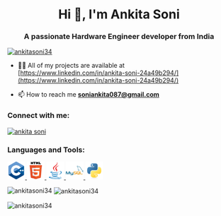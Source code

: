 
<h1 align="center">Hi 👋, I'm Ankita Soni</h1>
<h3 align="center">A passionate Hardware Engineer developer from India</h3>

<p align="left"> <a href="https://github.com/ryo-ma/github-profile-trophy"><img src="https://github-profile-trophy.vercel.app/?username=ankitasoni34" alt="ankitasoni34" /></a> </p>

- 👨‍💻 All of my projects are available at [https://www.linkedin.com/in/ankita-soni-24a49b294/](https://www.linkedin.com/in/ankita-soni-24a49b294/)

- 📫 How to reach me **soniankita087@gmail.com**

<h3 align="left">Connect with me:</h3>
<p align="left">
<a href="https://linkedin.com/in/ankita soni" target="blank"><img align="center" src="https://raw.githubusercontent.com/rahuldkjain/github-profile-readme-generator/master/src/images/icons/Social/linked-in-alt.svg" alt="ankita soni" height="30" width="40" /></a>
</p>

<h3 align="left">Languages and Tools:</h3>
<p align="left"> <a href="https://www.w3schools.com/cpp/" target="_blank" rel="noreferrer"> <img src="https://raw.githubusercontent.com/devicons/devicon/master/icons/cplusplus/cplusplus-original.svg" alt="cplusplus" width="40" height="40"/> </a> <a href="https://www.w3.org/html/" target="_blank" rel="noreferrer"> <img src="https://raw.githubusercontent.com/devicons/devicon/master/icons/html5/html5-original-wordmark.svg" alt="html5" width="40" height="40"/> </a> <a href="https://www.java.com" target="_blank" rel="noreferrer"> <img src="https://raw.githubusercontent.com/devicons/devicon/master/icons/java/java-original.svg" alt="java" width="40" height="40"/> </a> <a href="https://www.mysql.com/" target="_blank" rel="noreferrer"> <img src="https://raw.githubusercontent.com/devicons/devicon/master/icons/mysql/mysql-original-wordmark.svg" alt="mysql" width="40" height="40"/> </a> <a href="https://www.python.org" target="_blank" rel="noreferrer"> <img src="https://raw.githubusercontent.com/devicons/devicon/master/icons/python/python-original.svg" alt="python" width="40" height="40"/> </a> </p>

<p><img align="left" src="https://github-readme-stats.vercel.app/api/top-langs?username=ankitasoni34&show_icons=true&locale=en&layout=compact" alt="ankitasoni34" /></p>

<p>&nbsp;<img align="center" src="https://github-readme-stats.vercel.app/api?username=ankitasoni34&show_icons=true&locale=en" alt="ankitasoni34" /></p>

<p><img align="center" src="https://github-readme-streak-stats.herokuapp.com/?user=ankitasoni34&" alt="ankitasoni34" /></p>
